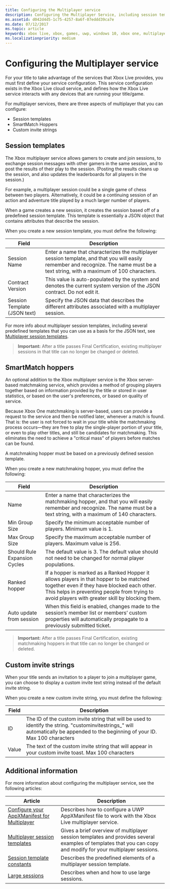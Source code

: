 ```yaml
---
title: Configuring the Multiplayer service
description: Configuring the Multiplayer Service, including session templates, SmartMatch hoppers, and custom invite strings.
ms.assetid: d042d4d5-1c75-4257-8a6f-07eddd39ca7e
ms.date: 07/12/2017
ms.topic: article
keywords: xbox live, xbox, games, uwp, windows 10, xbox one, multiplayer, service configuration, session template, custom invite string, smartmatch hopper
ms.localizationpriority: medium
---
```


# Configuring the Multiplayer service

For your title to take advantage of the services that Xbox Live provides, you must first define your service configuration.
This service configuration exists in the Xbox Live cloud service, and defines how the Xbox Live service interacts with any devices that are running your title/game.

For multiplayer services, there are three aspects of multiplayer that you can configure:
* Session templates
* SmartMatch Hoppers
* Custom invite strings


## Session templates

The Xbox multiplayer service allows gamers to create and join sessions, to exchange session messages with other gamers in the same session, and to post the results of their play to the session.
(Posting the results cleans up the session, and also updates the leaderboards for all players in the session.)

For example, a multiplayer session could be a single game of chess between two players.
Alternatively, it could be a continuing session of an action and adventure title played by a much larger number of players.

When a game creates a new session, it creates the session based off of a predefined session template.
This template is essentially a JSON object that contains attributes that describe the session.

When you create a new session template, you must define the following:

| Field | Description |
| --- | --- |
| Session Name | Enter a name that characterizes the multiplayer session template, and that you will easily remember and recognize. The name must be a text string, with a maximum of 100 characters. |
| Contract Version | This value is auto-populated by the system and denotes the current system version of the JSON contract. Do not edit it. |
| Session Template (JSON text) | Specify the JSON data that describes the different attributes associated with a multiplayer session. |

For more info about multiplayer session templates, including several predefined templates that you can use as a basis for the JSON text, see [Multiplayer session templates](../mpsd/concepts/live-session-templates.md).

> **Important:** After a title passes Final Certification, existing multiplayer sessions in that title can no longer be changed or deleted.


## SmartMatch hoppers

An optional addition to the Xbox multiplayer service is the Xbox server-based matchmaking service, which provides a method of grouping players together based on information provided by the title or stored in user statistics, or based on the user's preferences, or based on quality of service.

Because Xbox One matchmaking is server-based, users can provide a request to the service and then be notified later, whenever a match is found.
That is: the user is not forced to wait in your title while the matchmaking process occurs—they are free to play the single-player portion of your title, or even to play other titles, and still be candidates for matchmaking.
This eliminates the need to achieve a "critical mass" of players before matches can be found.

A matchmaking hopper must be based on a previously defined session template.

When you create a new matchmaking hopper, you must define the following:

| Field | Description |
|---|---|
|Name| Enter a name that characterizes the matchmaking hopper, and that you will easily remember and recognize. The name must be a text string, with a maximum of 140 characters. |
| Min Group Size | Specify the minimum acceptable number of players. Minimum value is 1. |
| Max Group Size | Specify the maximum acceptable number of players. Maximum value is 256. |
| Should Rule Expansion Cycles | The default value is 3. The default value should not need to be changed for normal player populations. |
| Ranked hopper | If a hopper is marked as a Ranked Hopper it allows players in that hopper to be matched together even if they have blocked each other. This helps in preventing people from trying to avoid players with greater skill by blocking them. |
| Auto update from session | When this field is enabled, changes made to the session’s member list or members’ custom properties will automatically propagate to a previously submitted ticket. |

> **Important:** After a title passes Final Certification, existing matchmaking hoppers in that title can no longer be changed or deleted.


## Custom invite strings

When your title sends an invitation to a player to join a multiplayer game, you can choose to display a custom invite text string instead of the default invite string.

When you create a new custom invite string, you must define the following:

| Field | Description |
|---|---|
| ID | The ID of the custom invite string that will be used to identify the string. "custominvitestrings_" will automatically be appended to the beginning of your ID. Max 100 characters |
| Value | The text of the custom invite string that will appear in your custom invite toast. Max 100 characters |


## Additional information

For more information about configuring the multiplayer service, see the following articles:

**Article** | **Description**
--- | ---
[Configure your AppXManifest for Multiplayer](../invites/concepts/live-multiplayer-invite-uwp.md) | Describes how to configure a UWP  AppXManifest file to work with the Xbox Live multiplayer service.
[Multiplayer session templates](../mpsd/concepts/live-session-templates.md) | Gives a brief overview of multiplayer session templates and provides several examples of templates that you can copy and modify for your multiplayer sessions.
[Session template constants](../mpsd/concepts/live-session-template-constants.md) | Describes the predefined elements of a multiplayer session template.
[Large sessions](multiplayer\concepts\large-sessions.md) | Describes when and how to use large sessions.
